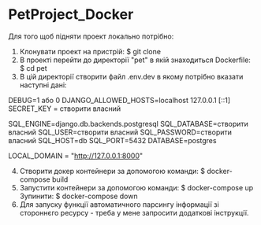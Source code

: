 # PetProject_Docker
Для того щоб підняти проект локально потрібно:

1) Клонувати проект на пристрій:
           $ git clone 
2) В проекті перейти до директорії "pet" в якій знаходиться Dockerfile:
           $ cd pet
3) В цій директорії створити файл .env.dev в якому потрібно вказати наступні дані: 

DEBUG=1 або 0
DJANGO_ALLOWED_HOSTS=localhost 127.0.0.1 [::1]
SECRET_KEY = створити власний

SQL_ENGINE=django.db.backends.postgresql
SQL_DATABASE=створити власний
SQL_USER=створити власний
SQL_PASSWORD=створити власний
SQL_HOST=db
SQL_PORT=5432
DATABASE=postgres

LOCAL_DOMAIN = "http://127.0.0.1:8000"

4) Створити докер контейнери за допомогою команди:
           $ docker-compose build
5) Запустити контейнери за допомогою команди:
           $ docker-compose up
   Зупинити:
           $ docker-compose down
6) Для запуску функції автоматичного парсингу інформації зі стороннєго ресурсу - треба у мене запросити додаткові інструкції.
